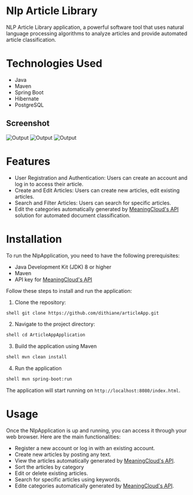 # Nlp Article Library

NLP Article Library application, a powerful software tool that uses natural language processing algorithms to analyze articles and provide automated article classification.
# Technologies Used

* Java
* Maven
* Spring Boot
* Hibernate
* PostgreSQL

## Screenshot

![Output](https://github.com/dithiane/nlpApp/blob/main/src/main/resources/static/media/nlpLibrary1.png)
![Output](https://github.com/dithiane/nlpApp/blob/main/src/main/resources/static/media/nlpLibrary2.png)
![Output](https://github.com/dithiane/nlpApp/blob/main/src/main/resources/static/media/nlpLibrary3.png)

# Features

- User Registration and Authentication: Users can create an account and log in to access their article.
- Create and Edit Articles: Users can create new articles, edit existing articles.
- Search and Filter Articles: Users can search for specific articles.
- Edit the categories automatically generated by [MeaningCloud's API](https://www.meaningcloud.com/) solution for automated document classification.


# Installation

To run the NlpApplication, you need to have the following prerequisites:

- Java Development Kit (JDK) 8 or higher
- Maven
- API key for [MeaningCloud's API](https://www.meaningcloud.com/)

Follow these steps to install and run the application:
1. Clone the repository:
```bash
shell git clone https://github.com/dithiane/articleApp.git
```
2. Navigate to the project directory:

```bash
shell cd ArticleAppApplication
```
3. Build the application using Maven
```bash
shell mvn clean install
```
4. Run the application
```bash
shell mvn spring-boot:run
```
The application will start running on `http://localhost:8080/index.html`.

# Usage

Once the NlpApplication is up and running, you can access it through your web browser. Here are the main functionalities:

- Register a new account or log in with an existing account.
- Create new articles by posting any text.
- View the articles automatically generated by [MeaningCloud's API](https://www.meaningcloud.com/).
- Sort the articles by category
- Edit or delete existing articles.
- Search for specific articles using keywords.
- Edite categories automatically generated by [MeaningCloud's API](https://www.meaningcloud.com/).